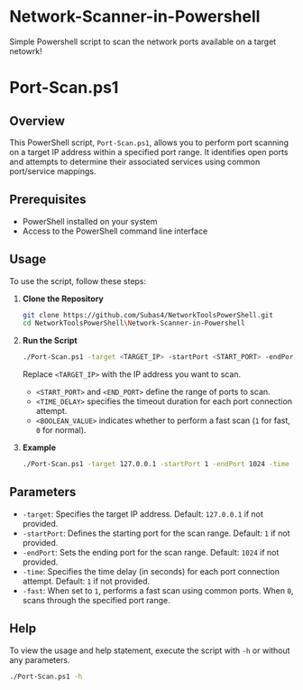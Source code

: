 # Network-Scanner-in-Powershell
Simple Powershell script to scan the network ports available on a target netowrk!

# Port-Scan.ps1

## Overview
This PowerShell script, `Port-Scan.ps1`, allows you to perform port scanning on a target IP address within a specified port range. It identifies open ports and attempts to determine their associated services using common port/service mappings.

## Prerequisites
- PowerShell installed on your system
- Access to the PowerShell command line interface

## Usage
To use the script, follow these steps:

1. **Clone the Repository**
    ```bash
    git clone https://github.com/Subas4/NetworkToolsPowerShell.git
    cd NetworkToolsPowerShell\Network-Scanner-in-Powershell
    ```

2. **Run the Script**
    ```bash
    ./Port-Scan.ps1 -target <TARGET_IP> -startPort <START_PORT> -endPort <END_PORT> -time <TIME_DELAY> -fast <BOOLEAN_VALUE>
    ```

    Replace `<TARGET_IP>` with the IP address you want to scan.
    - `<START_PORT>` and `<END_PORT>` define the range of ports to scan.
    - `<TIME_DELAY>` specifies the timeout duration for each port connection attempt.
    - `<BOOLEAN_VALUE>` indicates whether to perform a fast scan (`1` for fast, `0` for normal).

3. **Example**
    ```bash
    ./Port-Scan.ps1 -target 127.0.0.1 -startPort 1 -endPort 1024 -time 3 -fast 1
    ```

## Parameters
- `-target`: Specifies the target IP address. Default: `127.0.0.1` if not provided.
- `-startPort`: Defines the starting port for the scan range. Default: `1` if not provided.
- `-endPort`: Sets the ending port for the scan range. Default: `1024` if not provided.
- `-time`: Specifies the time delay (in seconds) for each port connection attempt. Default: `1` if not provided.
- `-fast`: When set to `1`, performs a fast scan using common ports. When `0`, scans through the specified port range.

## Help
To view the usage and help statement, execute the script with `-h` or without any parameters.
```bash
./Port-Scan.ps1 -h

